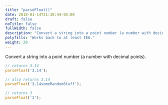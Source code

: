 ```yaml
---
title: "parseFloat()"
date: 2018-01-14T21:38:44-05:00
draft: false
noTitle: false
fullWidth: false
description: "Convert a string into a point number (a number with decimal points)."
polyfills: "Works back to at least IE6."
weight: 20
---
```


Convert a string into a point number (a number with decimal points).

```javascript
// returns 3.14
parseFloat('3.14');

// also returns 3.14
parseFloat('3.14someRandomStuff');

// returns 3
parseFloat('3');
```
